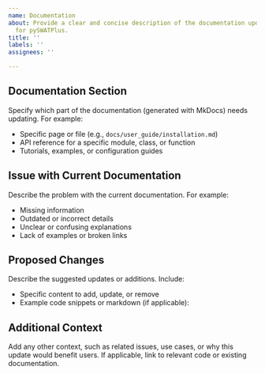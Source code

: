 ```yaml
---
name: Documentation
about: Provide a clear and concise description of the documentation update needed
  for pySWATPlus.
title: ''
labels: ''
assignees: ''

---
```


## Documentation Section
Specify which part of the documentation (generated with MkDocs) needs updating. For example:
- Specific page or file (e.g., `docs/user_guide/installation.md`)
- API reference for a specific module, class, or function
- Tutorials, examples, or configuration guides

## Issue with Current Documentation
Describe the problem with the current documentation. For example:
- Missing information
- Outdated or incorrect details
- Unclear or confusing explanations
- Lack of examples or broken links

## Proposed Changes
Describe the suggested updates or additions. Include:
- Specific content to add, update, or remove
- Example code snippets or markdown (if applicable):

## Additional Context
Add any other context, such as related issues, use cases, or why this update would benefit users. If applicable, link to relevant code or existing documentation.
